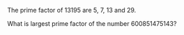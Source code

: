 The prime factor of 13195 are 5, 7, 13 and 29.

What is largest prime factor of the number 600851475143?